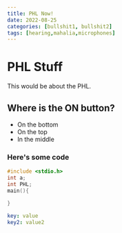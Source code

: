 ```yaml
---
title: PHL Now!
date: 2022-08-25
categories: [bullshit1, bullshit2]
tags: [hearing,mahalia,microphones]
---
```


# PHL Stuff

This would be about the PHL.

## Where is the ON button?

* On the bottom
* On the top
* In the middle

### Here's some code

```C++
#include <stdio.h>
int a;
int PHL;
main(){

}
```

```yaml
key: value
key2: value2
```




